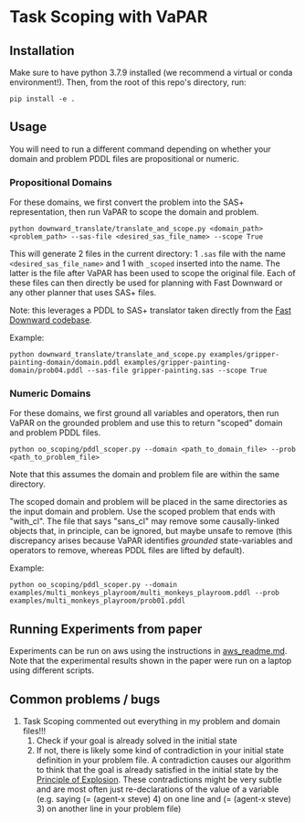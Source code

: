 # Task Scoping with VaPAR

## Installation
Make sure to have python 3.7.9 installed (we recommend a virtual or conda environment!). Then, from the root of this repo's directory, run:

```pip install -e .```

## Usage
You will need to run a different command depending on whether your domain and problem PDDL files are propositional or numeric. 

### Propositional Domains
For these domains, we first convert the problem into the SAS+ representation, then run VaPAR to scope the domain and problem.

```python downward_translate/translate_and_scope.py <domain_path> <problem_path> --sas-file <desired_sas_file_name> --scope True```

This will generate 2 files in the current directory: 1 `.sas` file with the name `<desired_sas_file_name>` and 1 with `_scoped` inserted into the name. The latter is the file after VaPAR has been used to scope the original file. Each of these files can then directly be used for planning with Fast Downward or any other planner that uses SAS+ files.

Note: this leverages a PDDL to SAS+ translator taken directly from the [Fast Downward codebase](https://github.com/aibasel/downward).


Example:

```python downward_translate/translate_and_scope.py examples/gripper-painting-domain/domain.pddl examples/gripper-painting-domain/prob04.pddl --sas-file gripper-painting.sas --scope True```

### Numeric Domains
For these domains, we first ground all variables and operators, then run VaPAR on the grounded problem and use this to return "scoped" domain and problem PDDL files.

```python oo_scoping/pddl_scoper.py --domain <path_to_domain_file> --prob <path_to_problem_file>```

Note that this assumes the domain and problem file are within the same directory.

The scoped domain and problem will be placed in the same directories as the input domain and problem. Use the scoped problem that ends with "with_cl". The file that says "sans_cl" may remove some causally-linked objects that, in principle, can be ignored, but maybe unsafe to remove (this discrepancy arises because VaPAR identifies *grounded* state-variables and operators to remove, whereas PDDL files are lifted by default).

Example:

```python oo_scoping/pddl_scoper.py --domain examples/multi_monkeys_playroom/multi_monkeys_playroom.pddl --prob examples/multi_monkeys_playroom/prob01.pddl```

## Running Experiments from paper

Experiments can be run on aws using the instructions in [aws_readme.md](aws_readme.md). Note that the experimental results shown in the paper were run on a laptop using different scripts.

## Common problems / bugs
1. Task Scoping commented out everything in my problem and domain files!!!
    1. Check if your goal is already solved in the initial state
    1. If not, there is likely some kind of contradiction in your initial state definition in your problem file. A contradiction causes our algorithm to think that the goal is already satisfied in the initial state by the [Principle of Explosion](https://en.wikipedia.org/wiki/Principle_of_explosion). These contradictions might be very subtle and are most often just re-declarations of the value of a variable (e.g. saying (= (agent-x steve) 4) on one line and (= (agent-x steve) 3) on another line in your problem file)